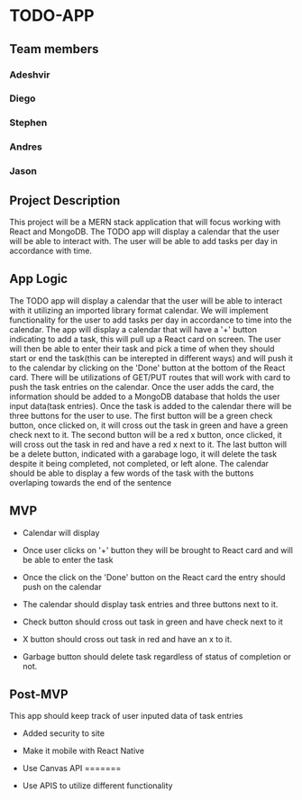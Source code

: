 # TODO-APP


## Team members

### Adeshvir

### Diego

### Stephen 

### Andres 

### Jason

## Project Description 

This project will be a MERN stack application that will focus working with React and MongoDB. The TODO app will display a calendar that the user will be able to interact with. The user will be able to add tasks per day in accordance with time. 

## App Logic

The TODO app will display a calendar that the user will be able to interact with it utilizing an imported library format calendar. We will implement functionality for the user to add tasks per day in accordance to time into the calendar. The app will display a calendar that will have a '+' button indicating to add a task, this will pull up a React card on screen. The user will then be able to enter their task and pick a time of when they should start or end the task(this can be interepted in different ways) and will push it to the calendar by clicking on the 'Done' button at the bottom of the React card. There will be utilizations of GET/PUT routes that will work with card to push the task entries on the calendar. Once the user adds the card, the information should be added to a MongoDB database that holds the user input data(task entries). Once the task is added to the calendar there will be three buttons for the user to use. The first button will be a green check button, once clicked on, it will cross out the task in green and have a green check next to it. The second button will be a red x button, once clicked, it will cross out the task in red and have a red x next to it. The last button will be a delete button, indicated with a garabage logo, it will delete the task despite it being completed, not completed, or left alone. The calendar should be able to display a few words of the task with the buttons overlaping towards the end of the sentence


## MVP
- Calendar will display

- Once user clicks on '+' button they will be brought to React card and will be able to enter the task

- Once the click on the 'Done' button on the React card the entry should push on the calendar

- The calendar should display task entries and three buttons next to it.

- Check button should cross out task in green and have check next to it

- X button should cross out task in red and have an x to it.

- Garbage button should delete task regardless of status of completion or not.


## Post-MVP

This app should keep track of user inputed data of task entries

- Added security to site

- Make it mobile with React Native

- Use Canvas API
=======
- Use APIS to utilize different functionality

